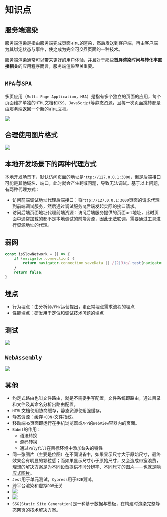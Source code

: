 # 知识点

## 服务端渲染

服务端渲染是指由服务端完成页面`HTML`的渲染，然后发送到客户端，再由客户端为其绑定状态与事件，使之成为完全可交互页面的一种技术。

服务端渲染通常可以带来更好的用户体验，并且对于那些**首屏渲染时间与转化率直接相关**的应用程序而言，服务端渲染至关重要。

## `MPA`与`SPA`

多页应用（`Multi Page Application`，`MPA`）是指有多个独立的页面的应用，每个页面维护单独的`HTML`文档和`CSS`、`JavaScript`等静态资源，且每一次页面跳转都是由服务端返回一个新的`HTML`文档。

![](/skill-blog/img/0061.png)

## 合理使用图片格式

![](/skill-blog/img/0060.png)

## 本地开发场景下的两种代理方式

本地开发场景下，默认访问页面的地址是`http://127.0.0.1:3000`，但是后端接口可能是其他域名、端口，此时就会产生跨域问题，导致无法调试。基于以上问题，有两种代理方式：

- 访问前端调试地址代理后端接口：将`http://127.0.0.1:3000`页面的请求代理到前端调试服务，然后通过调试服务向后端发起实际的接口请求。
- 访问后端页面地址代理前端资源：访问后端服务提供的页面`url`地址，此时页面中通常加载的都不是本地调试的前端资源，因此无法联调，需要通过工具进行资源地址的代理。

## 弱网

```js
const isSlowNetwork = () => {
    if (navigator.connection) {
        return navigator.connection.saveData || /(2|3)g/.test(navigator.connection.effectiveType);
    }
    return false;
}
```

## 埋点

- 行为埋点：由分析师`/PM/`运营提出，走正常埋点需求流程的埋点
- 性能埋点：研发用于定位和调试技术问题的埋点

## 测试

![](/skill-blog/img/0099.jpg)

## `WebAssembly`

![](/skill-blog/img/0129.png)

## 其他

- 约定式路由也叫文件路由，就是不需要手写配置，文件系统即路由，通过目录和文件及其命名分析出路由配置。
- `HTML`文档使用协商缓存，静态资源使用强缓存。
- 静态资源：缓存`+CDN+`文件指纹。
- 移动端`H5`页面即运行在手机浏览器或`APP`的`WebView`容器内的页面。
- `Babel`的作用：
	- 语法转换
	- 源码转换
	- 通过`Polyfill`在目标环境中添加缺失的特性
- 同一张图片（主要是位图）在不同设备中，如果显示尺寸大于原始尺寸，最终效果会有明显的颗粒感；而如果显示尺寸小于原始尺寸，又会造成带宽浪费，理想的解决方案是为不同设备提供不同分辨率、不同尺寸的图片——也就是[响应式图片](https://developer.mozilla.org/zh-CN/docs/Learn/HTML/Multimedia_and_embedding/Responsive_images)。
- `Jest`用于单元测试，`Cypress`用于`E2E`测试。
- 跨平台渲染和虚拟`DOM`无关
- ![](/skill-blog/img/0123.jpg)
- ![](/skill-blog/img/0132.jpg)
- `SSG(Static Site Generation)`是一种基于数据与模板，在构建时渲染完整静态网页的技术解决方案。